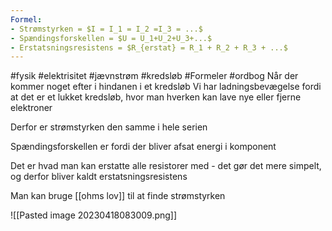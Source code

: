 ```yaml
---
Formel: 
- Strømstyrken = $I = I_1 = I_2 =I_3 = ...$ 
- Spændingsforskellen = $U = U_1+U_2+U_3+...$
- Erstatsningsresistens = $R_{erstat} = R_1 + R_2 + R_3 + ...$
---
```

#fysik #elektrisitet #jævnstrøm #kredsløb #Formeler #ordbog 
Når der kommer noget efter i hindanen i et kredsløb
Vi har ladningsbevægelse fordi at det er et lukket kredsløb, hvor man hverken kan lave nye eller fjerne elektroner

Derfor er strømstyrken den samme i hele serien

Spændingsforskellen er fordi der bliver afsat energi i komponent 

Det er hvad man kan erstatte alle resistorer med - det gør det mere simpelt, og derfor bliver kaldt erstatsningsresistens


Man kan bruge [[ohms lov]] til at finde strømstyrken

![[Pasted image 20230418083009.png]]